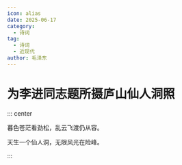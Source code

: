 ```yaml
---
icon: alias
date: 2025-06-17
category:
  - 诗词
tag:
  - 诗词
  - 近现代
author: 毛泽东
---
```


# 为李进同志题所摄庐山仙人洞照

<!-- more -->

::: center

暮色苍茫看劲松，乱云飞渡仍从容。

天生一个仙人洞，无限风光在险峰。

:::